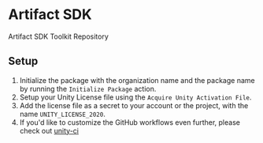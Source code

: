 # Artifact SDK

Artifact SDK Toolkit Repository

## Setup

1. Initialize the package with the organization name and the package name by running the `Initialize Package` action.
2. Setup your Unity License file using the `Acquire Unity Activation File`.
3. Add the license file as a secret to your account or the project, with the name `UNITY_LICENSE_2020`.
4. If you'd like to customize the GitHub workflows even further, please check out [unity-ci](https://unity-ci.com/docs)
